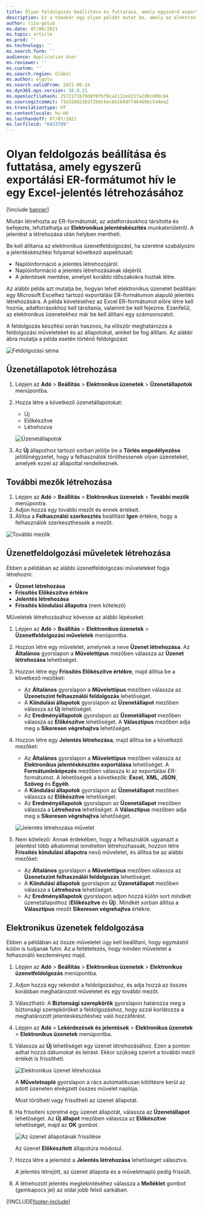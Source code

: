 ```yaml
---
title: Olyan feldolgozás beállítása és futtatása, amely egyszerű exportálási ER-formátumot hív le egy Excel-jelentés létrehozásához
description: Ez a témakör egy olyan példát mutat be, amely az elektronikus üzenetek beállítását és használatát szemlélteti.
author: liza-golub
ms.date: 07/06/2021
ms.topic: article
ms.prod: ''
ms.technology: ''
ms.search.form: ''
audience: Application User
ms.reviewer: ''
ms.custom: ''
ms.search.region: Global
ms.author: elgolu
ms.search.validFrom: 2021-06-24
ms.dyn365.ops.version: 10.0.21
ms.openlocfilehash: 25721f1b79d8f0fbf8ca2112ed21fa2d8cd0bc84
ms.sourcegitcommit: 73d320d2103f2b0c6ecbb2b9df746469bc544ea2
ms.translationtype: HT
ms.contentlocale: hu-HU
ms.lasthandoff: 07/07/2021
ms.locfileid: "6433789"
---
```

# <a name="set-up-and-run-processing-to-call-a-simple-exporting-er-format-to-generate-an-excel-report"></a>Olyan feldolgozás beállítása és futtatása, amely egyszerű exportálási ER-formátumot hív le egy Excel-jelentés létrehozásához

[!include [banner](../includes/banner.md)]

Miután létrehozta az ER-formátumát, az adatforrásokhoz társította és befejezte, lefuttathatja az **Elektronikus jelentéskészítés** munkaterületről. A jelentést a létrehozása után helyben mentheti.

Be kell állítania az elektronikus üzenetfeldolgozást, ha szeretné szabályozni a jelentéskészítési folyamat következő aspektusait:

- Naplóinformáció a jelentés létrehozójáról.
- Naplóinformáció a jelentés létrehozásának idejéről.
- A jelentések mentése, amelyet korábbi időszakokra hoztak létre.

Az alábbi példa azt mutatja be, hogyan lehet elektronikus üzenetet beállítani egy Microsoft Excelhez tartozó exportálási ER-formátumon alapuló jelentés létrehozására. A példa követéséhez az Excel ER-formátumot előre létre kell hoznia, adatforrásokhoz kell társítania, valamint be kell fejeznie. Ezenfelül, az elektronikus üzenetekhez már be kell állítani egy számsorozatot.

A feldolgozás készítési során hasznos, ha először meghatározza a feldolgozási műveleteket és az állapotokat, amiket be fog állítani. Az alábbi ábra mutatja a példa esetén történő feldolgozást.

![Feldolgozási séma](media/processing-scheme.png)

## <a name="create-message-statuses"></a>Üzenetállapotok létrehozása

1. Lépjen az **Adó** \> **Beállítás** \> **Elektronikus üzenetek** \> **Üzenetállapotok** menüpontba.
2. Hozza létre a következő üzenetállapotokat:

    - Új
    - Előkészítve
    - Létrehozva

    ![Üzenetállapotok](media/message-statuses.png)

3. Az **Új** állapothoz tartozó sorban jelölje be a **Törlés engedélyezése** jelölőnégyzetet, hogy a felhasználók törölhessenek olyan üzeneteket, amelyek ezzel az állapottal rendelkeznek.

## <a name="create-additional-fields"></a>További mezők létrehozása

1. Lépjen az **Adó** \> **Beállítás** \> **Elektronikus üzenetek** \> **További mezők** menüpontra.
2. Adjon hozzá egy további mezőt és ennek értékeit.
3. Állítsa a **Felhasználói szerkesztés** beállítást **Igen** értékre, hogy a felhasználók szerkeszthessék a mezőt.

![További mezők](media/additional-fields.png)

## <a name="create-message-processing-actions"></a>Üzenetfeldolgozási műveletek létrehozása

Ebben a példában az alábbi üzenetfeldolgozási műveleteket fogja létrehozni:

- **Üzenet létrehozása**
- **Frissítés Előkészítve értékre**
- **Jelentés létrehozása**
- **Frissítés kiindulási állapotra** (nem kötelező)

Műveletek létrehozásához kövesse az alábbi lépéseket.

1. Lépjen az **Adó** \> **Beállítás** \> **Elektronikus üzenetek** \> **Üzenetfeldolgozási műveletek** menüpontba.
2. Hozzon létre egy műveletet, amelynek a neve **Üzenet létrehozása**. Az **Általános** gyorslapon a **Művelettípus** mezőben válassza az **Üzenet létrehozása** lehetőséget.
3. Hozzon létre egy **Frissítés Előkészítve értékre**, majd állítsa be a következő mezőket:

    - Az **Általános** gyorslapon a **Művelettípus** mezőben válassza az **Üzenetszint felhasználói feldolgozás** lehetőséget.
    - A **Kiindulási állapotok** gyorslapon az **Üzenetállapot** mezőben válassza az **Új** lehetőséget.
    - Az **Eredményállapotok** gyorslapon az **Üzenetállapot** mezőben válassza az **Előkészítve** lehetőséget. A **Választípus** mezőben adja meg a **Sikeresen végrehajtva** lehetőséget.

4. Hozzon létre egy **Jelentés létrehozása**, majd állítsa be a következő mezőket:

    - Az **Általános** gyorslapon a **Művelettípus** mezőben válassza az **Elektronikus jelentéskészítés exportálása** lehetőséget. A **Formátumleképezés** mezőben válassza ki az exportálási ER-formátumot. A lehetőségek a következők: **Excel**, **XML**, **JSON**, **Szöveg** és **Egyéb**.
    - A **Kiindulási állapotok** gyorslapon az **Üzenetállapot** mezőben válassza az **Előkészítve** lehetőséget.
    - Az **Eredményállapotok** gyorslapon az **Üzenetállapot** mezőben válassza a **Létrehozva** lehetőséget. A **Választípus** mezőben adja meg a **Sikeresen végrehajtva** lehetőséget.

    ![Jelentés létrehozása művelet](media/generate-report-action.png)

5. Nem kötelező: Annak érdekében, hogy a felhasználók ugyanazt a jelentést több alkalommal ismételten létrehozhassák, hozzon létre **Frissítés kiindulási állapotra** nevű műveletet, és állítsa be az alábbi mezőket:

    - Az **Általános** gyorslapon a **Művelettípus** mezőben válassza az **Üzenetszint felhasználói feldolgozás** lehetőséget.
    - A **Kiindulási állapotok** gyorslapon az **Üzenetállapot** mezőben válassza a **Létrehozva** lehetőséget.
    - Az **Eredményállapotok** gyorslapon adjon hozzá külön sort mindkét üzenetállapothoz (**Előkészítve** és **Új**). Mindkét sorban állítsa a **Választípus** mezőt **Sikeresen végrehajtva** értékre.

## <a name="electronic-message-processing"></a>Elektronikus üzenetek feldolgozása

Ebben a példában az össze műveletet úgy kell beállítani, hogy egymástól külön is tudjanak futni. Az a feltételezés, hogy minden műveletet a felhasználó kezdeményez majd.

1. Lépjen az **Adó** \> **Beállítás** \> **Elektronikus üzenetek** \> **Elektronikus üzenetfeldolgozás** menüpontba.
2. Adjon hozzá egy rekordot a feldolgozáshoz, és adja hozzá az összes korábban meghatározott műveletet és egy további mezőt.
3. Választható: A **Biztonsági szerepkörök** gyorslapon határozza meg a biztonsági szerepköröket a feldolgozáshoz, hogy azzal korlátozza a meghatározott jelentéskészítéshez való hozzáférést.
4. Lépjen az **Adó** \> **Lekérdezések és jelentések** \> **Elektronikus üzenetek** \> **Elektronikus üzenetek** menüpontba.
5. Válassza az **Új** lehetőséget egy üzenet létrehozásához. Ezen a ponton adhat hozzá dátumokat és leírást. Ekkor szükség szerint a további mező értékét is frissítheti.

    ![Elektronikus üzenet létrehozása](media/create-electronic-message.png)

    A **Műveletnapló** gyorslapon a rács automatikusan kitöltésre kerül az adott üzeneten elvégzett összes művelet naplója.

    Most törölheti vagy frissítheti az üzenet állapotát. 

6. Ha frissíteni szeretné egy üzenet állapotát, válassza az **Üzenetállapot** lehetőséget. Az **Új állapot** mezőben válassza az **Előkészítve** lehetőséget, majd az **OK** gombot.

    ![Az üzenet állapotának frissítése](media/update-status.png)

    Az üzenet **Előkészített** állapotúra módosul.

7. Hozza létre a jelentést a **Jelentés létrehozása** lehetőséget választva.

    A jelentés létrejött, az üzenet állapota és a műveletnapló pedig frissült.

8. A létrehozott jelentés megtekintéséhez válassza a **Melléklet** gombot (gemkapocs jel) az oldal jobb felső sarkában.

[!INCLUDE[footer-include](../../includes/footer-banner.md)]
